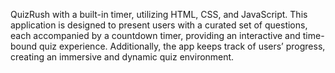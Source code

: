QuizRush with a built-in timer, utilizing HTML, CSS, and JavaScript. This application is designed to present users with a curated set of questions, each accompanied by a countdown timer, providing an interactive and time-bound quiz experience. Additionally, the app keeps track of users’ progress, creating an immersive and dynamic quiz environment. 

